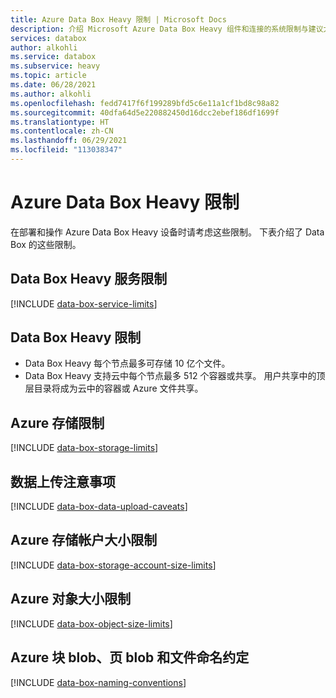 ```yaml
---
title: Azure Data Box Heavy 限制 | Microsoft Docs
description: 介绍 Microsoft Azure Data Box Heavy 组件和连接的系统限制与建议大小。
services: databox
author: alkohli
ms.service: databox
ms.subservice: heavy
ms.topic: article
ms.date: 06/28/2021
ms.author: alkohli
ms.openlocfilehash: fedd7417f6f199289bfd5c6e11a1cf1bd8c98a82
ms.sourcegitcommit: 40dfa64d5e220882450d16dcc2ebef186df1699f
ms.translationtype: HT
ms.contentlocale: zh-CN
ms.lasthandoff: 06/29/2021
ms.locfileid: "113038347"
---
```

# <a name="azure-data-box-heavy-limits"></a>Azure Data Box Heavy 限制

在部署和操作 Azure Data Box Heavy 设备时请考虑这些限制。 下表介绍了 Data Box 的这些限制。


## <a name="data-box-heavy-service-limits"></a>Data Box Heavy 服务限制

[!INCLUDE [data-box-service-limits](../../includes/data-box-service-limits.md)]

## <a name="data-box-heavy-limits"></a>Data Box Heavy 限制

- Data Box Heavy 每个节点最多可存储 10 亿个文件。
- Data Box Heavy 支持云中每个节点最多 512 个容器或共享。 用户共享中的顶层目录将成为云中的容器或 Azure 文件共享。 

## <a name="azure-storage-limits"></a>Azure 存储限制

[!INCLUDE [data-box-storage-limits](../../includes/data-box-storage-limits.md)]

## <a name="data-upload-caveats"></a>数据上传注意事项

[!INCLUDE [data-box-data-upload-caveats](../../includes/data-box-data-upload-caveats.md)]

## <a name="azure-storage-account-size-limits"></a>Azure 存储帐户大小限制

[!INCLUDE [data-box-storage-account-size-limits](../../includes/data-box-storage-account-size-limits.md)]

## <a name="azure-object-size-limits"></a>Azure 对象大小限制

[!INCLUDE [data-box-object-size-limits](../../includes/data-box-object-size-limits.md)]

## <a name="azure-block-blob-page-blob-and-file-naming-conventions"></a>Azure 块 blob、页 blob 和文件命名约定

[!INCLUDE [data-box-naming-conventions](../../includes/data-box-naming-conventions.md)]

